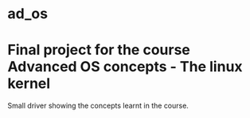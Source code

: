# ad_os
# Final project for the course Advanced OS concepts - The linux kernel
Small driver showing the concepts learnt in the course.
